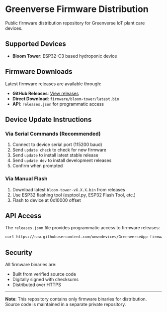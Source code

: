 # Greenverse Firmware Distribution

Public firmware distribution repository for Greenverse IoT plant care devices.

## Supported Devices

- **Bloom Tower**: ESP32-C3 based hydroponic device

## Firmware Downloads

Latest firmware releases are available through:

- **GitHub Releases**: [View releases](https://github.com/unwndevices/GreenverseApp-firmware/releases)
- **Direct Download**: `firmware/bloom-tower/latest.bin`
- **API**: `releases.json` for programmatic access

## Device Update Instructions

### Via Serial Commands (Recommended)
1. Connect to device serial port (115200 baud)
2. Send `update check` to check for new firmware
3. Send `update` to install latest stable release
4. Send `update dev` to install development releases
5. Confirm when prompted

### Via Manual Flash
1. Download latest `bloom-tower-vX.X.X.bin` from releases
2. Use ESP32 flashing tool (esptool.py, ESP32 Flash Tool, etc.)
3. Flash to device at 0x10000 offset

## API Access

The `releases.json` file provides programmatic access to firmware releases:

```bash
curl https://raw.githubusercontent.com/unwndevices/GreenverseApp-firmware/main/releases.json
```

## Security

All firmware binaries are:
- Built from verified source code
- Digitally signed with checksums
- Distributed over HTTPS

---

**Note**: This repository contains only firmware binaries for distribution. 
Source code is maintained in a separate private repository.